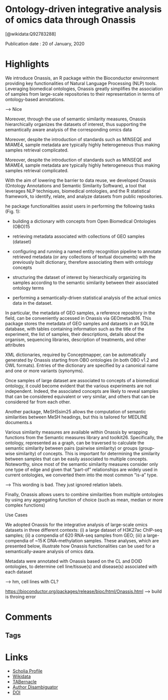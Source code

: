 
Ontology-driven integrative analysis of omics data through Onassis
==================================================================
  
  [@wikidata:Q92783288]  
  
Publication date : 20 of January, 2020  

# Highlights

We introduce Onassis, an R package within the Bioconductor environment providing key functionalities of Natural Language Processing (NLP) tools. Leveraging biomedical ontologies, Onassis greatly simplifies the association of samples from large-scale repositories to their representation in terms of ontology-based annotations.

--> Nice

Moreover, through the use of semantic similarity measures, Onassis hierarchically organizes the datasets of interest, thus supporting the semantically aware analysis of the corresponding omics data

Moreover, despite the introduction of standards such as MINSEQE and MIAME4, sample metadata are typically highly heterogeneous thus making samples retrieval complicated. 

Moreover, despite the introduction of standards such as MINSEQE and MIAME4, sample metadata are typically highly heterogeneous thus making samples retrieval complicated. 

With the aim of lowering the barrier to data reuse, we developed Onassis (Ontology Annotations and Semantic Similarity Software), a tool that leverages NLP techniques, biomedical ontologies, and the R statistical framework, to identify, relate, and analyze datasets from public repositories.

he package functionalities assist users in performing the following tasks (Fig. 1):

  - building a dictionary with concepts from Open Biomedical Ontologies (OBO)15

  - retrieving metadata associated with collections of GEO samples (dataset)

  - configuring and running a named entity recognition pipeline to annotate retrieved metadata (or any collections of textual documents) with the previously built dictionary, therefore associating them with ontology concepts

  - structuring the dataset of interest by hierarchically organizing its samples according to the semantic similarity between their associated ontology terms

  - performing a semantically-driven statistical analysis of the actual omics data in the dataset.


In particular, the metadata of GEO samples, a reference repository in the field, can be conveniently accessed in Onassis via GEOmetadb16. This package stores the metadata of GEO samples and datasets in an SQLite database, with tables containing information such as the title of the experiment, the list of samples, their descriptions, details about the organism, sequencing libraries, description of treatments, and other attributes

XML dictionaries, required by Conceptmapper, can be automatically generated by Onassis starting from OBO ontologies (in both OBO v1.2 and OWL formats). Entries of the dictionary are specified by a canonical name and one or more variants (synonyms).

Once samples of large dataset are associated to concepts of a biomedical ontology, it could become evident that the various experiments are not independent. Indeed, the associated concepts are likely to reveal samples that can be considered equivalent or very similar, and others that can be considered far from each other. 

Another package, MeSHSsim25 allows the computation of semantic similarities between MeSH headings, but this is tailored for MEDLINE documents.s

Various similarity measures are available within Onassis by wrapping functions from the Semantic measures library and toolkit26. Specifically, the ontology, represented as a graph, can be traversed to calculate the semantic similarity between pairs (pairwise similarity) or groups (group-wise similarity) of concepts. This is important for determining the similarity between samples that can be easily associated to multiple concepts. Noteworthy, since most of the semantic similarity measures consider only one type of edge and given that “part-of” relationships are widely used in current ontologies, we converted them into the most common “is-a” type.

--> This wording is bad. They just ignored relation labels.

Finally, Onassis allows users to combine similarities from multiple ontologies by using any aggregating function of choice (such as mean, median or more complex functions)

Use Cases

We adopted Onassis for the integrative analysis of large-scale omics datasets in three different contexts: (i) a large dataset of H3K27ac ChIP-seq samples; (ii) a compendia of 620 RNA-seq samples from GEO; (iii) a large-compendia of ~15 K DNA-methylation samples. These analyses, which are presented below, illustrate how Onassis functionalities can be used for a semantically-aware analysis of omics data.


Metadata were annotated with Onassis based on the CL and DOID ontologies, to determine cell line/tissue(s) and disease(s) associated with each dataset

--> hm, cell lines with CL? 

https://bioconductor.org/packages/release/bioc/html/Onassis.html
--> build is throing error


# Comments

## Tags

# Links
  
 * [Scholia Profile](https://scholia.toolforge.org/work/Q92783288)  
 * [Wikidata](https://www.wikidata.org/wiki/Q92783288)  
 * [TABernacle](https://tabernacle.toolforge.org/?#/tab/manual/Q92783288/P921%3BP4510)  
 * [Author Disambiguator](https://author-disambiguator.toolforge.org/work_item_oauth.php?id=Q92783288&batch_id=&match=1&author_list_id=&doit=Get+author+links+for+work)  
 * [DOI](https://doi.org/10.1038/S41598-020-57716-1)  
